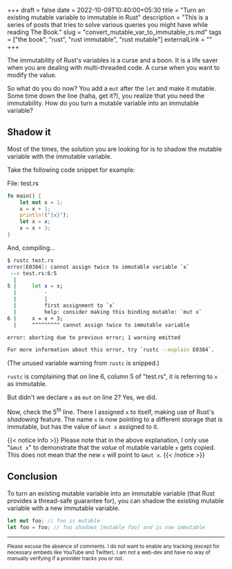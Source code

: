 +++
draft = false
date = 2022-10-09T10:40:00+05:30
title = "Turn an existing mutable variable to immutable in Rust"
description = "This is a series of posts that tries to solve various queries you might have while reading The Book."
slug = "convert_mutable_var_to_immutable_rs.md"
tags = ["the book", "rust", "rust immutable", "rust mutable"]
externalLink = ""
+++

The immutability of Rust's variables is a curse and a boon. It is a life saver
when you are dealing with multi-threaded code. A curse when you want to modify
the value.

So what do you do now? You add a `mut` after the `let` and make it mutable.
Some time down the line (haha, get it?), you realize that you need the
immutability. How do you turn a mutable variable into an immutable variable?

## Shadow it

Most of the times, the solution you are looking for is to shadow the mutable
variable with the immutable variable.

Take the following code snippet for example:

File: test.rs

```rust
fn main() {
    let mut x = 1;
    x = x + 1;
    println!("{x}");
    let x = x;
    x = x + 3;
}
```

And, compiling...

```bash
$ rustc test.rs
error[E0384]: cannot assign twice to immutable variable `x`
 --> test.rs:6:5
  |
5 |     let x = x;
  |         -
  |         |
  |         first assignment to `x`
  |         help: consider making this binding mutable: `mut x`
6 |     x = x + 3;
  |     ^^^^^^^^^ cannot assign twice to immutable variable

error: aborting due to previous error; 1 warning emitted

For more information about this error, try `rustc --explain E0384`.
```

(The unused variable warning from `rustc` is snipped.)

`rustc` is complaining that on line 6, column 5 of "test.rs", it is referring
to `x` as immutable.

But didn't we declare `x` as `mut` on line 2? Yes, we did.

Now, check the 5<sup>th</sup> line. There I assigned `x` to itself, making use
of Rust's _shadowing_ feature. The name `x` is now pointing to a different
storage that is immutable, but has the value of `&mut x` assigned to it.

{{< notice info >}}
Please note that in the above explanation, I only use "`&mut x`" to demonstrate
that the _value_ of mutable variable `x` gets copied. This does not mean that
the new `x` will point to `&mut x`.
{{< /notice >}}

## Conclusion

To turn an existing mutable variable into an immutable variable (that Rust
provides a thread-safe guarantee for), you can shadow the existing mutable
variable with a new immutable variable.

```rust
let mut foo; // foo is mutable
let foo = foo; // foo shadows [mutable foo] and is now immutable
```

---

<sub>Please excuse the absence of comments. I do not want to enable any tracking
(except for necessary embeds like YouTube and Twitter). I am not a web-dev and
have no way of manually verifying if a provider tracks you or not.</sub>
